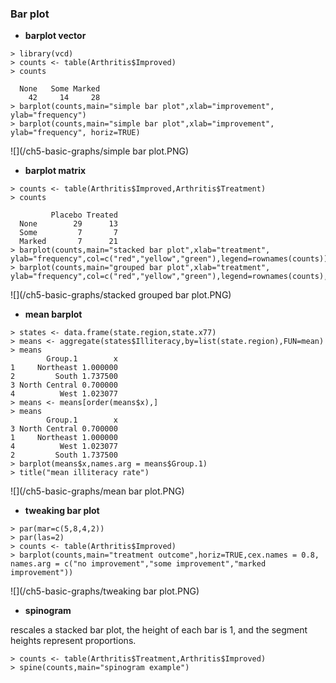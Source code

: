 ### Bar plot

* **barplot vector**
```
> library(vcd)
> counts <- table(Arthritis$Improved)
> counts

  None   Some Marked 
    42     14     28 
> barplot(counts,main="simple bar plot",xlab="improvement", ylab="frequency")
> barplot(counts,main="simple bar plot",xlab="improvement", ylab="frequency", horiz=TRUE)
```
![](/ch5-basic-graphs/simple bar plot.PNG)
* **barplot matrix**
``` 
> counts <- table(Arthritis$Improved,Arthritis$Treatment)
> counts
        
         Placebo Treated
  None        29      13
  Some         7       7
  Marked       7      21
> barplot(counts,main="stacked bar plot",xlab="treatment", ylab="frequency",col=c("red","yellow","green"),legend=rownames(counts))
> barplot(counts,main="grouped bar plot",xlab="treatment", ylab="frequency",col=c("red","yellow","green"),legend=rownames(counts),beside=TRUE)
```
![](/ch5-basic-graphs/stacked grouped bar plot.PNG)
* **mean barplot**
```
> states <- data.frame(state.region,state.x77)
> means <- aggregate(states$Illiteracy,by=list(state.region),FUN=mean)
> means
        Group.1        x
1     Northeast 1.000000
2         South 1.737500
3 North Central 0.700000
4          West 1.023077
> means <- means[order(means$x),]
> means
        Group.1        x
3 North Central 0.700000
1     Northeast 1.000000
4          West 1.023077
2         South 1.737500
> barplot(means$x,names.arg = means$Group.1)
> title("mean illiteracy rate")
```
![](/ch5-basic-graphs/mean bar plot.PNG)
* **tweaking bar plot**
```
> par(mar=c(5,8,4,2))
> par(las=2)
> counts <- table(Arthritis$Improved)
> barplot(counts,main="treatment outcome",horiz=TRUE,cex.names = 0.8, names.arg = c("no improvement","some improvement","marked improvement"))
```
![](/ch5-basic-graphs/tweaking bar plot.PNG)
* **spinogram**

rescales a stacked bar plot, the height of each bar is 1, and the segment heights represent proportions.
```
> counts <- table(Arthritis$Treatment,Arthritis$Improved)
> spine(counts,main="spinogram example")
```